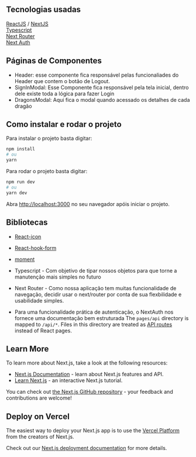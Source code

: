 

## Tecnologias usadas
[ReactJS](https://pt-br.reactjs.org/) / 
[NextJS](https://nextjs.org/)<br>
[Typescript](https://www.typescriptlang.org/)<br>
[Next Router](https://nextjs.org/docs/api-reference/next/router#userouter)<br>
[Next Auth](https://next-auth.js.org/)

## Páginas de Componentes

- Header: esse componente fica responsável pelas funcionaliades do Header que contem o botão de Logout.
- SignInModal: Esse Componente fica responsável pela tela inicial, dentro dele existe toda a lógica para fazer Login
- DragonsModal: Aqui fica o modal quando acessado os detalhes de cada dragão

## Como instalar e rodar o projeto

Para instalar o projeto basta digitar:
```bash
npm install
# ou
yarn
```
Para rodar o projeto basta digitar: 

```bash
npm run dev
# ou
yarn dev
```



Abra [http://localhost:3000](http://localhost:3000) no seu navegador apóis iniciar o projeto.

## Bibliotecas

- [React-icon]()
- [React-hook-form]()
- [moment]()

- Typescript - Com objetivo de tipar nossos objetos para que torne a manutenção mais simples no futuro
- Next Router - Como nossa aplicação tem muitas funcionalidade de navegação, decidir usar o next/router por conta de sua flexbilidade e usabilidade simples.
- Para uma funcionalidade prática de autenticação, o NextAuth nos fornece uma documentação bem estruturada
The `pages/api` directory is mapped to `/api/*`. Files in this directory are treated as [API routes](https://nextjs.org/docs/api-routes/introduction) instead of React pages.

## Learn More

To learn more about Next.js, take a look at the following resources:

- [Next.js Documentation](https://nextjs.org/docs) - learn about Next.js features and API.
- [Learn Next.js](https://nextjs.org/learn) - an interactive Next.js tutorial.

You can check out [the Next.js GitHub repository](https://github.com/vercel/next.js/) - your feedback and contributions are welcome!

## Deploy on Vercel

The easiest way to deploy your Next.js app is to use the [Vercel Platform](https://vercel.com/new?utm_medium=default-template&filter=next.js&utm_source=create-next-app&utm_campaign=create-next-app-readme) from the creators of Next.js.

Check out our [Next.js deployment documentation](https://nextjs.org/docs/deployment) for more details.
